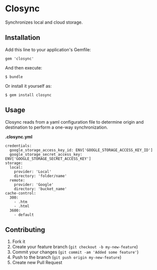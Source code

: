 # Closync

Synchronizes local and cloud storage.

## Installation

Add this line to your application's Gemfile:

    gem 'closync'

And then execute:

    $ bundle

Or install it yourself as:

    $ gem install closync

## Usage

Closync reads from a yaml configuration file to determine origin and
destination to perform a one-way synchronization.

**.closync.yml**

    credentials:
      google_storage_access_key_id: ENV['GOOGLE_STORAGE_ACCESS_KEY_ID']
      google_storage_secret_access_key: ENV['GOOGLE_STORAGE_SECRET_ACCESS_KEY']
    storage:
      local:
        provider: 'Local'
        directory: 'folder/name'
      remote:
        provider: 'Google'
        directory: 'bucket_name'
    cache-control:
      300:
        - .htm
        - .html
      3600:
        - default

## Contributing

1. Fork it
2. Create your feature branch (`git checkout -b my-new-feature`)
3. Commit your changes (`git commit -am 'Added some feature'`)
4. Push to the branch (`git push origin my-new-feature`)
5. Create new Pull Request
